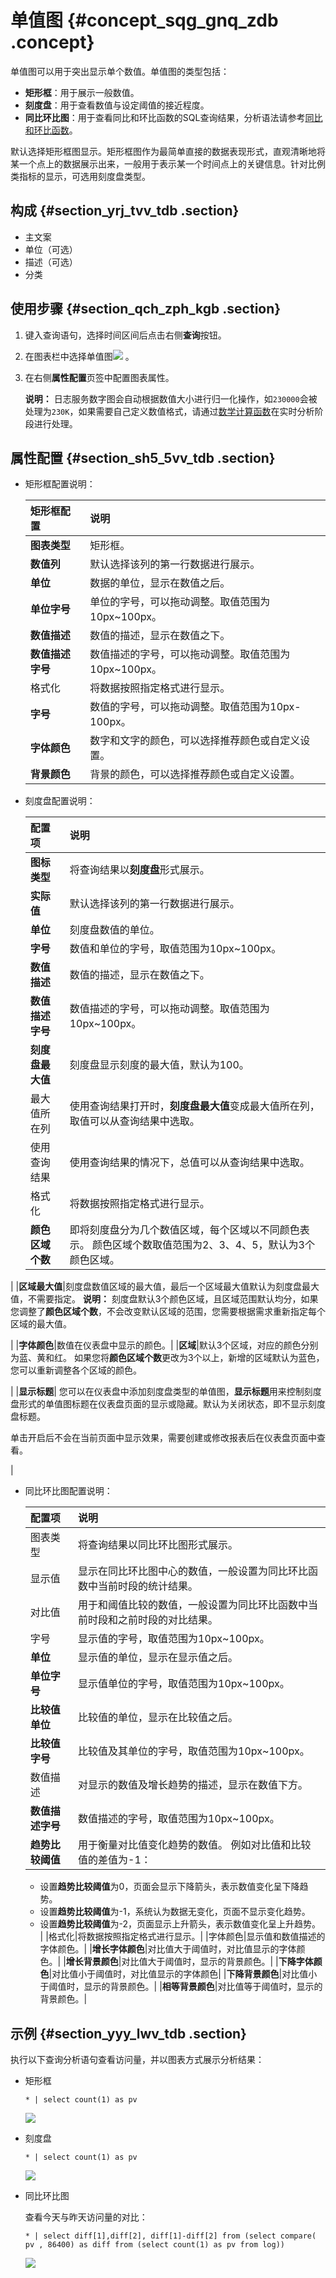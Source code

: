 # 单值图 {#concept_sqg_gnq_zdb .concept}

单值图可以用于突出显示单个数值。单值图的类型包括：

-   **矩形框**：用于展示一般数值。
-   **刻度盘**：用于查看数值与设定阈值的接近程度。
-   **同比环比图**：用于查看同比和环比函数的SQL查询结果，分析语法请参考[同比和环比函数](intl.zh-CN/用户指南/查询与分析/SQL分析语法与功能/同比和环比函数.md)。

默认选择矩形框图显示。矩形框图作为最简单直接的数据表现形式，直观清晰地将某一个点上的数据展示出来，一般用于表示某一个时间点上的关键信息。针对比例类指标的显示，可选用刻度盘类型。

## 构成 {#section_yrj_tvv_tdb .section}

-   主文案
-   单位（可选）
-   描述（可选）
-   分类

## 使用步骤 {#section_qch_zph_kgb .section}

1.  键入查询语句，选择时间区间后点击右侧**查询**按钮。
2.  在图表栏中选择单值图![](https://cdn.yuque.com/lark/2018/png/60648/1523256493643-9ccad5de-5224-47d5-8d47-13443a97af15.png) 。
3.  在右侧**属性配置**页签中配置图表属性。

    **说明：** 日志服务数字图会自动根据数值大小进行归一化操作，如`230000`会被处理为`230K`，如果需要自己定义数值格式，请通过[数学计算函数](intl.zh-CN/用户指南/查询与分析/SQL分析语法与功能/数学计算函数.md)在实时分析阶段进行处理。


## 属性配置 {#section_sh5_5vv_tdb .section}

-   矩形框配置说明：

    |矩形框配置|说明|
    |:----|:-|
    |**图表类型**|矩形框。|
    |**数值列**|默认选择该列的第一行数据进行展示。|
    |**单位**|数据的单位，显示在数值之后。|
    |**单位字号**|单位的字号，可以拖动调整。取值范围为10px~100px。|
    |**数值描述**|数值的描述，显示在数值之下。|
    |**数值描述字号**|数值描述的字号，可以拖动调整。取值范围为10px~100px。|
    |格式化|将数据按照指定格式进行显示。|
    |**字号**|数值的字号，可以拖动调整。取值范围为10px-100px。|
    |**字体颜色**|数字和文字的颜色，可以选择推荐颜色或自定义设置。|
    |**背景颜色**|背景的颜色，可以选择推荐颜色或自定义设置。|

-   刻度盘配置说明：

    |配置项|说明|
    |:--|:-|
    |**图标类型**|将查询结果以**刻度盘**形式展示。|
    |**实际值**|默认选择该列的第一行数据进行展示。|
    |**单位**|刻度盘数值的单位。|
    |**字号**|数值和单位的字号，取值范围为10px~100px。|
    |**数值描述**|数值的描述，显示在数值之下。|
    |**数值描述字号**|数值描述的字号，可以拖动调整。取值范围为10px~100px。|
    |**刻度盘最大值**|刻度盘显示刻度的最大值，默认为100。|
    |最大值所在列|使用查询结果打开时，**刻度盘最大值**变成最大值所在列，取值可以从查询结果中选取。|
    |使用查询结果|使用查询结果的情况下，总值可以从查询结果中选取。|
    |格式化|将数据按照指定格式进行显示。|
    |**颜色区域个数**|即将刻度盘分为几个数值区域，每个区域以不同颜色表示。 颜色区域个数取值范围为2、3、4、5，默认为3个颜色区域。

 |
    |**区域最大值**|刻度盘数值区域的最大值，最后一个区域最大值默认为刻度盘最大值，不需要指定。 **说明：** 刻度盘默认3个颜色区域，且区域范围默认均分，如果您调整了**颜色区域个数**，不会改变默认区域的范围，您需要根据需求重新指定每个区域的最大值。

 |
    |**字体颜色**|数值在仪表盘中显示的颜色。|
    |**区域**|默认3个区域，对应的颜色分别为蓝、黄和红。 如果您将**颜色区域个数**更改为3个以上，新增的区域默认为蓝色，您可以重新调整各个区域的颜色。

 |
    |**显示标题**| 您可以在仪表盘中添加刻度盘类型的单值图，**显示标题**用来控制刻度盘形式的单值图标题在仪表盘页面的显示或隐藏。默认为关闭状态，即不显示刻度盘标题。

 单击开启后不会在当前页面中显示效果，需要创建或修改报表后在仪表盘页面中查看。

 |

-   同比环比图配置说明：

    |配置项|说明|
    |:--|:-|
    |图表类型|将查询结果以同比环比图形式展示。|
    |显示值|显示在同比环比图中心的数值，一般设置为同比环比函数中当前时段的统计结果。|
    |对比值|用于和阈值比较的数值，一般设置为同比环比函数中当前时段和之前时段的对比结果。|
    |字号|显示值的字号，取值范围为10px~100px。|
    |**单位**|显示值的单位，显示在显示值之后。|
    |**单位字号**|显示值单位的字号，取值范围为10px~100px。|
    |**比较值单位**|比较值的单位，显示在比较值之后。|
    |**比较值字号**|比较值及其单位的字号，取值范围为10px~100px。|
    |数值描述|对显示的数值及增长趋势的描述，显示在数值下方。|
    |**数值描述字号**|数值描述的字号，取值范围为10px~100px。|
    |**趋势比较阈值**|用于衡量对比值变化趋势的数值。 例如对比值和比较值的差值为-1：

    -   设置**趋势比较阈值**为0，页面会显示下降箭头，表示数值变化呈下降趋势。
    -   设置**趋势比较阈值**为-1，系统认为数据无变化，页面不显示变化趋势。
    -   设置**趋势比较阈值**为-2，页面显示上升箭头，表示数值变化呈上升趋势。
 |
    |格式化|将数据按照指定格式进行显示。|
    |字体颜色|显示值和数值描述的字体颜色。|
    |**增长字体颜色**|对比值大于阈值时，对比值显示的字体颜色。|
    |**增长背景颜色**|对比值大于阈值时，显示的背景颜色。|
    |**下降字体颜色**|对比值小于阈值时，对比值显示的字体颜色|
    |**下降背景颜色**|对比值小于阈值时，显示的背景颜色。|
    |**相等背景颜色**|对比值等于阈值时，显示的背景颜色。|


## 示例 {#section_yyy_lwv_tdb .section}

执行以下查询分析语句查看访问量，并以图表方式展示分析结果：

-   矩形框

    ```
    * | select count(1) as pv
    ```

    ![](http://static-aliyun-doc.oss-cn-hangzhou.aliyuncs.com/assets/img/13149/15577317725729_zh-CN.png)

-   刻度盘

    ```
    * | select count(1) as pv
    ```

    ![](http://static-aliyun-doc.oss-cn-hangzhou.aliyuncs.com/assets/img/13149/15577317727726_zh-CN.png)

-   同比环比图

    查看今天与昨天访问量的对比：

    ```
    * | select diff[1],diff[2], diff[1]-diff[2] from (select compare( pv , 86400) as diff from (select count(1) as pv from log))
    ```

    ![](http://static-aliyun-doc.oss-cn-hangzhou.aliyuncs.com/assets/img/13149/15577317729590_zh-CN.png)


